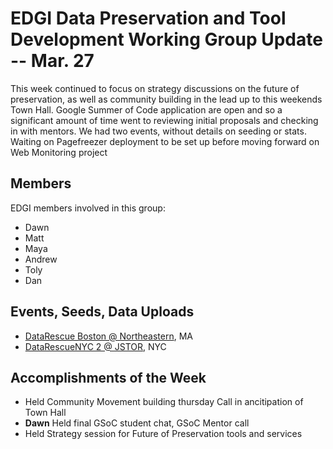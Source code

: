 # EDGI Data Preservation and Tool Development Working Group Update -- Mar. 27

This week continued to focus on strategy discussions on the future of preservation, as well as community building in the lead up to this weekends Town Hall. Google Summer of Code application are open and so a significant amount of time went to reviewing initial proposals and checking in with mentors. We had two events, without details on seeding or stats. Waiting on Pagefreezer deployment to be set up before moving forward on Web Monitoring project

## Members

EDGI members involved in this group:

- Dawn
- Matt
- Maya
- Andrew
- Toly
- Dan

## Events, Seeds, Data Uploads

- [DataRescue Boston @ Northeastern](https://datarescue-boston.github.io/northeastern/), MA
- [DataRescueNYC 2 @ JSTOR](https://www.eventbrite.com/e/data-rescue-nyc-2-jstor-tickets-32730065507), NYC

## Accomplishments of the Week

- Held Community Movement building thursday Call in ancitipation of Town Hall
- **Dawn** Held final GSoC student chat, GSoC Mentor call
- Held Strategy session for Future of Preservation tools and services
